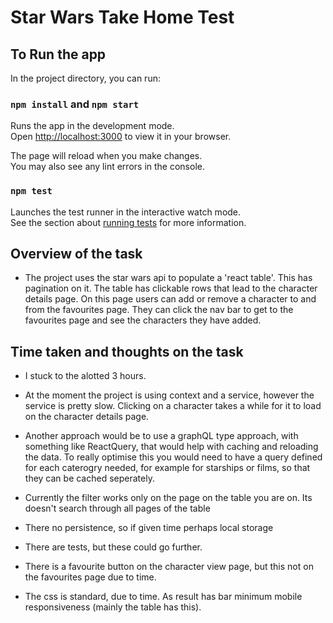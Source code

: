 # Star Wars Take Home Test

## To Run the app

In the project directory, you can run:

### `npm install` and `npm start`

Runs the app in the development mode.\
Open [http://localhost:3000](http://localhost:3000) to view it in your browser.

The page will reload when you make changes.\
You may also see any lint errors in the console.

### `npm test`

Launches the test runner in the interactive watch mode.\
See the section about [running tests](https://facebook.github.io/create-react-app/docs/running-tests) for more information.

## Overview of the task

- The project uses the star wars api to populate a 'react table'. This has pagination on it. The table has clickable rows that lead to the character details page. On this page users can add or remove a character to and from the favourites page. They can click the nav bar to get to the favourites page and see the characters they have added.

## Time taken and thoughts on the task

- I stuck to the alotted 3 hours.

- At the moment the project is using context and a service, however the service is pretty slow. Clicking on a character takes a while for it to load on the character details page. 

- Another approach would be to use a graphQL type approach, with something like ReactQuery, that would help with caching and reloading the data. To really optimise this you would need to have a query defined for each caterogry needed, for example for starships or films, so that they can be cached seperately.

- Currently the filter works only on the page on the table you are on. Its doesn't search through all pages of the table

- There no persistence, so if given time perhaps local storage
- There are tests, but these could go further.
- There is a favourite button on the character view page, but this not on the favourites page due to time.
- The css is standard, due to time. As result has bar minimum mobile responsiveness (mainly the table has this).

